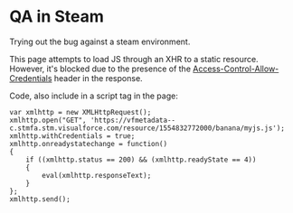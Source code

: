 # QA in Steam

Trying out the bug against a steam environment.

This page attempts to load JS through an XHR to a static resource. However, it's blocked due to the presence of the [Access-Control-Allow-Credentials](https://developer.mozilla.org/en-US/docs/Web/HTTP/Headers/Access-Control-Allow-Credentials) header in the response.

Code, also include in a script tag in the page:

    var xmlhttp = new XMLHttpRequest();
    xmlhttp.open("GET", 'https://vfmetadata--c.stmfa.stm.visualforce.com/resource/1554832772000/banana/myjs.js');
    xmlhttp.withCredentials = true;
    xmlhttp.onreadystatechange = function()
    {
        if ((xmlhttp.status == 200) && (xmlhttp.readyState == 4))
        {
            eval(xmlhttp.responseText);
        }
    };
    xmlhttp.send();


<script>
    var xmlhttp = new XMLHttpRequest();
    xmlhttp.open("GET", 'https://vfmetadata--c.stmfa.stm.visualforce.com/resource/1554832772000/banana/myjs.js');
    xmlhttp.withCredentials = true;
    xmlhttp.onreadystatechange = function()
    {
        if ((xmlhttp.status == 200) && (xmlhttp.readyState == 4))
        {
            eval(xmlhttp.responseText);
        }
    };
    xmlhttp.send();
</script>
